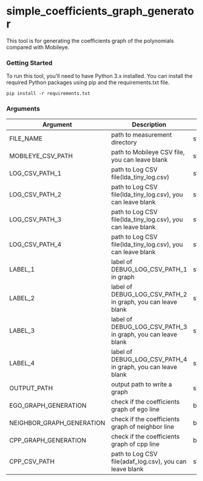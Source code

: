 # simple_coefficients_graph_generator

This tool is for generating the coefficients graph of the polynomials compared with Mobileye.

### Getting Started

To run this tool, you'll need to have Python 3.x installed. You can install the required Python packages using pip and the requirements.txt file.

    pip install -r requirements.txt


### Arguments

|**Argument**|**Description**|**Type**|
| ------- | ------- | ------- |
| FILE_NAME |path to measurement directory | string | 
| MOBILEYE_CSV_PATH |path to Mobileye CSV file, you can leave blank|string|
| LOG_CSV_PATH_1 |path to Log CSV file(lda_tiny_log.csv)|string|
| LOG_CSV_PATH_2 |path to Log CSV file(lda_tiny_log.csv), you can leave blank|string|
| LOG_CSV_PATH_3 |path to Log CSV file(lda_tiny_log.csv), you can leave blank|string|
| LOG_CSV_PATH_4 |path to Log CSV file(lda_tiny_log.csv), you can leave blank|string|
| LABEL_1 |label of DEBUG_LOG_CSV_PATH_1 in graph|string|
| LABEL_2 |label of DEBUG_LOG_CSV_PATH_2 in graph, you can leave blank|string|
| LABEL_3 |label of DEBUG_LOG_CSV_PATH_3 in graph, you can leave blank|string|
| LABEL_4 |label of DEBUG_LOG_CSV_PATH_4 in graph, you can leave blank|string|
| OUTPUT_PATH |output path to write a graph|string|
| EGO_GRAPH_GENERATION |check if the coefficients graph of ego line |boolean|
| NEIGHBOR_GRAPH_GENERATION |check if the coefficients graph of neighbor line |boolean|
| CPP_GRAPH_GENERATION |check if the coefficients graph of cpp line |boolean|
| CPP_CSV_PATH |path to Log CSV file(adaf_log.csv), you can leave blank|string|
